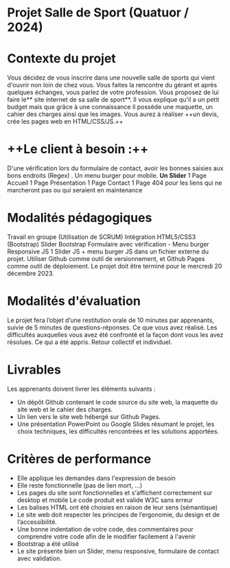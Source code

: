 # Projet Salle de Sport (Quatuor / 2024)

# Contexte du projet
Vous décidez de vous inscrire dans une nouvelle salle de sports qui vient d'ouvrir non loin de chez vous. Vous faites la rencontre du gérant et après quelques échanges, vous parlez de votre profession. Vous proposez de lui faire le** site internet de sa salle de sport**. Il vous explique qu'il a un petit budget mais que grâce à une connaissance il possède une maquette, un cahier des charges ainsi que les images. Vous aurez à réaliser ++un devis, crée les pages web en HTML/CSS/JS.++

# ++Le client à besoin :++

D'une vérification lors du formulaire de contact, avoir les bonnes saisies aux bons endroits (Regex) . Un menu burger pour mobile.
**Un Slider**
1 Page Accueil 1 Page Présentation 1 Page Contact 1 Page 404 pour les liens qui ne marcheront pas ou qui seraient en maintenance

# Modalités pédagogiques
Travail en groupe (Utilisation de SCRUM) Intégration HTML5/CSS3 (Bootstrap) Slider Bootstrap Formulaire avec vérification - Menu burger Responsive JS
1 Slider JS + menu burger JS dans un fichier externe du projet.
Utiliser Github comme outil de versionnement, et Github Pages comme outil de déploiement. Le projet doit être terminé pour le mercredi 20 décembre 2023.


# Modalités d'évaluation
Le projet fera l’objet d’une restitution orale de 10 minutes par apprenants, suivie de 5 minutes de questions-réponses.
Ce que vous avez réalisé.
Les difficultés auxquelles vous avez été confronté et la façon dont vous les avez résolues.
Ce qui a été appris.
Retour collectif et individuel.

# Livrables
Les apprenants doivent livrer les éléments suivants :
- Un dépôt Github contenant le code source du site web, la maquette du site web et le cahier des charges.
- Un lien vers le site web hébergé sur Github Pages.
- Une présentation PowerPoint ou Google Slides résumant le projet, les choix techniques, les difficultés rencontrées et les solutions apportées.

# Critères de performance
- Elle applique les demandes dans l'expression de besoin
- Elle reste fonctionnelle (pas de lien mort, ...)
- Les pages du site sont fonctionnelles et s'affichent correctement sur desktop et mobile Le code produit est valide W3C sans erreur 
- Les balises HTML ont été choisies en raison de leur sens (sémantique)
- Le site web doit respecter les principes de l’ergonomie, du design et de l’accessibilité.
- Une bonne indentation de votre code, des commentaires pour comprendre votre code afin de le modifier facilement à l'avenir
- Bootstrap a été utilisé
- Le site présente bien un Slider, menu responsive, formulaire de contact avec validation.